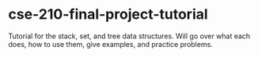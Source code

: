 # cse-210-final-project-tutorial
Tutorial for the stack, set, and tree data structures. Will go over what each does, how to use them, give examples, and practice problems.
